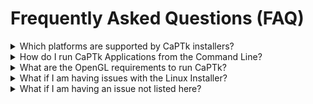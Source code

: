 # Frequently Asked Questions (FAQ)

<details>
  <summary>Which platforms are supported by CaPTk installers?</summary>
  
| Platform (x64) |                         Tested                         |       Unsupported      |
|:--------------:|:------------------------------------------------------:|:----------------------:|
|     Windows    |                        7, 8, 10                        |        XP, Vista       |
|      Linux     | Ubuntu 16.04, 18.04; Debian 9, CentOS 7 (source build) | Ubuntu 14.04; CentOS 6 |
|      macOS     |                      10.13, 10.14                      |          10.12         |

</details>

<details>
  <summary>How do I run CaPTk Applications from the Command Line?</summary>

- The full list of command line applications available is shown by running the following command (pretty much every application is available via the command line):
```bash
${CaPTk_InstallDir}/bin/CaPTk -h
```

- An exemplary scenario to run Applications from the command line (the example shown is to get verbose help):

| Platform (x64) |   Functionality   |                              Successful Installation                             | Build From Source (after invoking "make install") | FUSE Issues (after invoking "--appimage-extract") |
|:--------------:|:-----------------:|:--------------------------------------------------------------------------------:|:-------------------------------------------------:|:-------------------------------------------------:|
|     Windows    |      Generic      |            ${CaPTk_InstallDir}/bin/${ApplicationName}.exe -h           | ${CaPTk_InstallDir}/bin/${ApplicationName}.exe -h |                        N.A.                       |
|      Linux     |      Generic      |              ${CaPTk_InstallDir}/bin/captk ${CaPTk_InstallDir}/bin/${ApplicationName}.cwl -h             |   ${CaPTk_InstallDir}/bin/${ApplicationName} -h   |      ~/CaPTk/${version}/${ApplicationName} -h     |
|      macOS     |      Generic      | ~/Applications/CaPTk_${version}.app/Contents/Resources/bin/${ApplicationName} -h |   ${CaPTk_InstallDir}/bin/${ApplicationName} -h   |                        N.A.                       |
|     Windows    | FeatureExtraction |            ${CaPTk_InstallDir}/bin/FeatureExtraction.exe -h            |  ${CaPTk_InstallDir}/bin/FeatureExtraction.exe -h |                        N.A.                       |
|      Linux     | FeatureExtraction |              ${CaPTk_InstallDir}/bin/captk FeatureExtraction.cwl -h              |    ${CaPTk_InstallDir}/bin/FeatureExtraction -h   |      ~/CaPTk/${version}/FeatureExtraction -h      |
|      macOS     | FeatureExtraction |  ~/Applications/CaPTk_${version}.app/Contents/Resources/bin/FeatureExtraction -h |    ${CaPTk_InstallDir}/bin/FeatureExtraction -h   |                        N.A.                       |

- There are detailed examples of individual command line usage in the [How To](https://cbica.github.io/CaPTk/How_To_Guides.html) section of the documentation.
</details>

<details>
  <summary>What are the OpenGL requirements to run CaPTk?</summary>

- If CaPTk is unable to load images or you receive the error about minimum OpenGL version wasn't found, please update your display drivers in order to have **OpenGL version 3.2 or above**. Some useful resources:
  - OpenGL update for Ubuntu [[ref](https://www.phoronix.com/scan.php?page=news_item&px=Ubuntu-16.04-OI-Intel-GL-4.2)]:
  ```bash
  sudo apt-add-repository ppa:oibaf/graphics-drivers && sudo apt-get update && sudo apt-get dist-upgrade
  ```
  - https://community.khronos.org/t/how-to-update-opengl/75314
  - https://ubuntuforums.org/showthread.php?t=2326268
  - https://www.techwalla.com/articles/how-to-update-opengl-drivers
</details>

<details>
  <summary>What if I am having issues with the Linux Installer?</summary>

### FUSE Issues

If the installer successfully finishes and you are not able to run CaPTk due to FUSE issues, please extract the installer using the following command to extract the contents of the AppImage onto the hard drive: 

```bash
user@pc:~# ~/CaPTk/${version}/captk --appimage-extract
```

- This will extract the package to the path `~/CaPTk/${version}/squashfs-root/usr/` with the binaries present in `~/CaPTk/${version}/squashfs-root/usr/bin`.
- To run **CaPTk** from the command line in this manner, the user would need to make the following additions:
  - Add the path `~/CaPTk/${version}/squashfs-root/usr/lib` to their environment variable **PATH**: `export PATH=~/CaPTk/${version}/squashfs-root/usr/bin:$PATH`
  - Add the path `~/CaPTk/${version}/squashfs-root/usr/lib` to their environment variable **LD_LIBRARY_PATH**: `export LD_LIBRARY_PATH=~/CaPTk/${version}/squashfs-root/usr/lib:$LD_LIBRARY_PATH`
  - This will need to be present in the user's shell start up file `.bashrc`, `.cshrc`, `.profile`, `.kshrc`, etc.` for the settings to be persistent across login sessions.
  - All the command line applications should now be available for use. For example: 
    ```bash
    FeatureExtraction \ # the executable should already be in the $PATH
      -n AAC0_timestamp \ # this is the subject ID for this run 
      -i /usr/path/T1.nii.gz,/usr/path/T2.nii.gz -t T1,T2 \ # the co-registered input image(s) and their respective modalities
      -m /user/path/mask.nii.gz \ # the mask file (co-registered with the input image(s)
      -r 2,4,5 -l ED,EN,NE \ # the labels from the mask file from where features need to be extracted and their respective label identifier(s)
      -p /usr/path/features.csv \ # the parameter file to use 
      -o /usr/path/output.csv # the path to write the output 
    ```
    
### GLIBCXX or GLIBC Issues

- This is happening because the Linux binaries are compiled using GCC 4.8.5 on Ubuntu 16.04; therefore you will need to update GCC 4.8.5 or newer in order to get CaPTk to work. Some examples are shown:

  - Ubuntu [[ref](https://askubuntu.com/a/581497)]:

  ```bash
  sudo add-apt-repository ppa:ubuntu-toolchain-r/test
  sudo apt-get update
  sudo apt-get install gcc-4.9 g++-4.9
  sudo update-alternatives --install /usr/bin/gcc gcc /usr/bin/gcc-4.9 60 --slave /usr/bin/g++ g++ /usr/bin/g++-4.9
  ```  

  - CentOS [[ref](https://www.softwarecollections.org/en/scls/user/rhscl/?search=devtoolset&policy=&repo=&order_by=-create_date&per_page=10)]:

  ```bash
  sudo yum install centos-release-scl
  sudo yum install devtoolset-6
  ```  

- You can still build CaPTk from source using the instructions in [Technical Reference](https://cbica.github.io/CaPTk/Technical_Reference.html).

</details>

<details>
  <summary>What if I am having an issue not listed here?</summary>
  
Please [open a new issue](https://github.com/CBICA/CaPTk/issues/new?assignees=&labels=&template=bug-report.md&title=) with us and we will do our best to resolve it.

</details>
